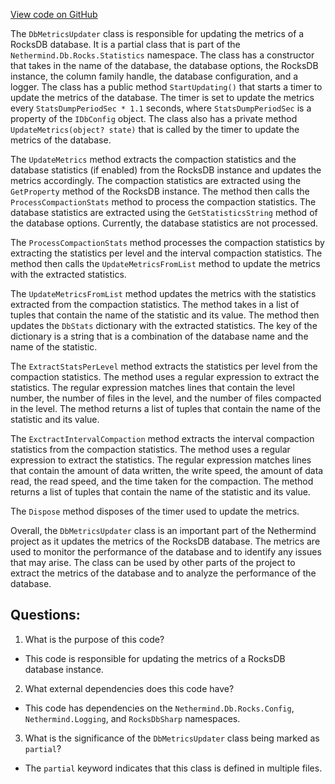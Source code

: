 [View code on GitHub](https://github.com/nethermindeth/nethermind/Nethermind.Db.Rocks/Statistics/DbMetricsUpdater.cs)

The `DbMetricsUpdater` class is responsible for updating the metrics of a RocksDB database. It is a partial class that is part of the `Nethermind.Db.Rocks.Statistics` namespace. The class has a constructor that takes in the name of the database, the database options, the RocksDB instance, the column family handle, the database configuration, and a logger. The class has a public method `StartUpdating()` that starts a timer to update the metrics of the database. The timer is set to update the metrics every `StatsDumpPeriodSec * 1.1` seconds, where `StatsDumpPeriodSec` is a property of the `IDbConfig` object. The class also has a private method `UpdateMetrics(object? state)` that is called by the timer to update the metrics of the database. 

The `UpdateMetrics` method extracts the compaction statistics and the database statistics (if enabled) from the RocksDB instance and updates the metrics accordingly. The compaction statistics are extracted using the `GetProperty` method of the RocksDB instance. The method then calls the `ProcessCompactionStats` method to process the compaction statistics. The database statistics are extracted using the `GetStatisticsString` method of the database options. Currently, the database statistics are not processed. 

The `ProcessCompactionStats` method processes the compaction statistics by extracting the statistics per level and the interval compaction statistics. The method then calls the `UpdateMetricsFromList` method to update the metrics with the extracted statistics. 

The `UpdateMetricsFromList` method updates the metrics with the statistics extracted from the compaction statistics. The method takes in a list of tuples that contain the name of the statistic and its value. The method then updates the `DbStats` dictionary with the extracted statistics. The key of the dictionary is a string that is a combination of the database name and the name of the statistic. 

The `ExtractStatsPerLevel` method extracts the statistics per level from the compaction statistics. The method uses a regular expression to extract the statistics. The regular expression matches lines that contain the level number, the number of files in the level, and the number of files compacted in the level. The method returns a list of tuples that contain the name of the statistic and its value. 

The `ExctractIntervalCompaction` method extracts the interval compaction statistics from the compaction statistics. The method uses a regular expression to extract the statistics. The regular expression matches lines that contain the amount of data written, the write speed, the amount of data read, the read speed, and the time taken for the compaction. The method returns a list of tuples that contain the name of the statistic and its value. 

The `Dispose` method disposes of the timer used to update the metrics. 

Overall, the `DbMetricsUpdater` class is an important part of the Nethermind project as it updates the metrics of the RocksDB database. The metrics are used to monitor the performance of the database and to identify any issues that may arise. The class can be used by other parts of the project to extract the metrics of the database and to analyze the performance of the database.
## Questions: 
 1. What is the purpose of this code?
- This code is responsible for updating the metrics of a RocksDB database instance.

2. What external dependencies does this code have?
- This code has dependencies on the `Nethermind.Db.Rocks.Config`, `Nethermind.Logging`, and `RocksDbSharp` namespaces.

3. What is the significance of the `DbMetricsUpdater` class being marked as `partial`?
- The `partial` keyword indicates that this class is defined in multiple files.